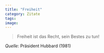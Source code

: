 ```yaml
---
title: "Freiheit"
category: Zitate
tags: 
image: 
---
```



> Freiheit ist das Recht, sein Bestes zu tun!


*Quelle:* Präsident Hubbard (1981)